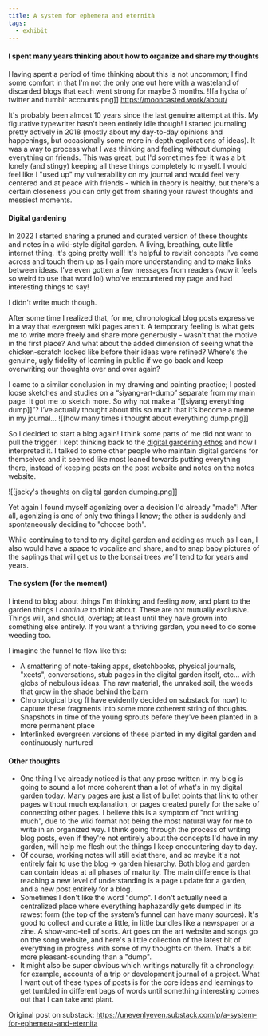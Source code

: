 ```yaml
---
title: A system for ephemera and eternità
tags:
  - exhibit
---
```


#### I spent many years thinking about how to organize and share my thoughts
Having spent a period of time thinking about this is not uncommon; I find some comfort in that I'm not the only one out here with a wasteland of discarded blogs that each went strong for maybe 3 months.
![[a hydra of twitter and tumblr accounts.png]]
https://mooncasted.work/about/

It's probably been almost 10 years since the last genuine attempt at this. My figurative typewriter hasn't been entirely idle though! I started journaling pretty actively in 2018 (mostly about my day-to-day opinions and happenings, but occasionally some more in-depth explorations of ideas). It was a way to process what I was thinking and feeling without dumping everything on friends. This was great, but I'd sometimes feel it was a bit lonely (and stingy) keeping all these things completely to myself. I would feel like I "used up" my vulnerability on my journal and would feel very centered and at peace with friends - which in theory is healthy, but there's a certain closeness you can only get from sharing your rawest thoughts and messiest moments.

#### Digital gardening
In 2022 I started sharing a pruned and curated version of these thoughts and notes in a wiki-style digital garden. A living, breathing, cute little internet thing. It's going pretty well! It's helpful to revisit concepts I've come across and touch them up as I gain more understanding and to make links between ideas. I've even gotten a few messages from readers (wow it feels so weird to use that word lol) who've encountered my page and had interesting things to say!

I didn't write much though.

After some time I realized that, for me, chronological blog posts expressive in a way that evergreen wiki pages aren't. A temporary feeling is what gets me to write more freely and share more generously - wasn't that the motive in the first place? And what about the added dimension of seeing what the chicken-scratch looked like before their ideas were refined? Where's the genuine, ugly fidelity of learning in public if we go back and keep overwriting our thoughts over and over again?

I came to a similar conclusion in my drawing and painting practice; I posted loose sketches and studies on a “siyang-art-dump” separate from my main page. It got me to sketch more. So why not make a “[[siyang everything dump]]”? I’ve actually thought about this so much that it’s become a meme in my journal...
![[how many times i thought about everything dump.png]]

So I decided to start a blog again! I think some parts of me did not want to pull the trigger. I kept thinking back to the [digital gardening ethos](https://maggieappleton.com/garden-history) and how I interpreted it. I talked to some other people who maintain digital gardens for themselves and it seemed like most leaned towards putting everything there, instead of keeping posts on the post website and notes on the notes website.

![[jacky's thoughts on digital garden dumping.png]]

Yet again I found myself agonizing over a decision I'd already "made"! After all, agonizing is one of only two things I know; the other is suddenly and spontaneously deciding to "choose both".

While continuing to tend to my digital garden and adding as much as I can, I also would have a space to vocalize and share, and to snap baby pictures of the saplings that will get us to the bonsai trees we’ll tend to for years and years.

#### The system (for the moment)
I intend to blog about things I'm thinking and feeling *now*, and plant to the garden things I *continue* to think about. These are not mutually exclusive. Things will, and should, overlap; at least until they have grown into something else entirely. If you want a thriving garden, you need to do some weeding too.

I imagine the funnel to flow like this:
- A smattering of note-taking apps, sketchbooks, physical journals, "xeets", conversations, stub pages in the digital garden itself, etc... with globs of nebulous ideas. The raw material, the unraked soil, the weeds that grow in the shade behind the barn
- Chronological blog (I have evidently decided on substack for now) to capture these fragments  into some more coherent string of thoughts. Snapshots in time of the young sprouts before they've been planted in a more permanent place
- Interlinked evergreen versions of these planted in my digital garden and continuously nurtured

#### Other thoughts
- One thing I've already noticed is that any prose written in my blog is going to sound a lot more coherent than a lot of what's in my digital garden today. Many pages are just a list of bullet points that link to other pages without much explanation, or pages created purely for the sake of connecting other pages.  I believe this is a symptom of "not writing much", due to the wiki format not being the most natural way for me to write in an organized way. I think going through the process of writing blog posts, even if they're not entirely about the concepts I'd have in my garden, will help me flesh out the things I keep encountering day to day.
- Of course, working notes will still exist there, and so maybe it's not entirely fair to use the blog -> garden hierarchy. Both blog and garden can contain ideas at all phases of maturity. The main difference is that reaching a new level of understanding is a page update for a garden, and a new post entirely for a blog.
- Sometimes I don't like the word "dump". I don't actually need a centralized place where everything haphazardly gets dumped in its rawest form (the top of the system’s funnel can have many sources). It's good to collect and curate a little, in little bundles like a newspaper or a zine. A show-and-tell of sorts. Art goes on the art website and songs go on the song website, and here's a little collection of the latest bit of everything in progress with some of my thoughts on them. That's a bit more pleasant-sounding than a "dump".
- It might also be super obvious which writings naturally fit a chronology: for example, accounts of a trip or development journal of a project. What I want out of these types of posts is for the core ideas and learnings to get tumbled in different bags of words until something interesting comes out that I can take and plant.

Original post on substack: https://unevenlyeven.substack.com/p/a-system-for-ephemera-and-eternita
